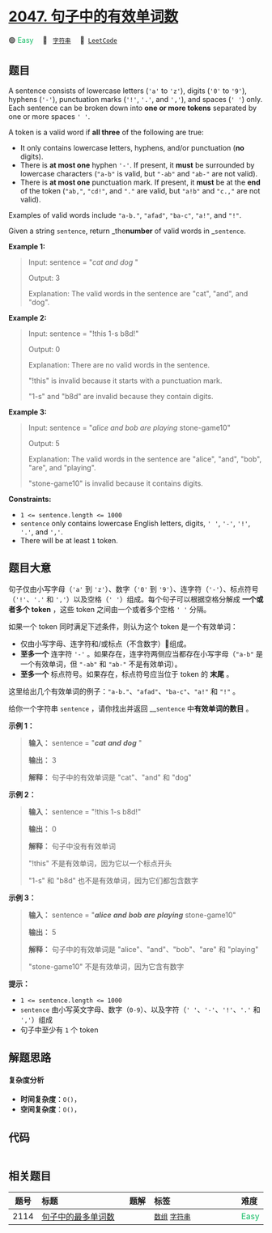 # [2047. 句子中的有效单词数](https://leetcode.com/problems/number-of-valid-words-in-a-sentence)

🟢 <font color=#15bd66>Easy</font>&emsp; 🔖&ensp; [`字符串`](/leetcode/outline/tag/string.md)&emsp; 🔗&ensp;[`LeetCode`](https://leetcode.com/problems/number-of-valid-words-in-a-sentence)

## 题目

A sentence consists of lowercase letters (`'a'` to `'z'`), digits (`'0'` to
`'9'`), hyphens (`'-'`), punctuation marks (`'!'`, `'.'`, and `','`), and
spaces (`' '`) only. Each sentence can be broken down into **one or more
tokens** separated by one or more spaces `' '`.

A token is a valid word if **all three** of the following are true:

  * It only contains lowercase letters, hyphens, and/or punctuation (**no** digits).
  * There is **at most one** hyphen `'-'`. If present, it **must** be surrounded by lowercase characters (`"a-b"` is valid, but `"-ab"` and `"ab-"` are not valid).
  * There is **at most one** punctuation mark. If present, it **must** be at the **end** of the token (`"ab,"`, `"cd!"`, and `"."` are valid, but `"a!b"` and `"c.,"` are not valid).

Examples of valid words include `"a-b."`, `"afad"`, `"ba-c"`, `"a!"`, and
`"!"`.

Given a string `sentence`, return _the**number** of valid words in
_`sentence`.



**Example 1:**

> Input: sentence = "_cat_ _and_  _dog_ "
> 
> Output: 3
> 
> Explanation: The valid words in the sentence are "cat", "and", and "dog".

**Example 2:**

> Input: sentence = "!this  1-s b8d!"
> 
> Output: 0
> 
> Explanation: There are no valid words in the sentence.
> 
> "!this" is invalid because it starts with a punctuation mark.
> 
> "1-s" and "b8d" are invalid because they contain digits.

**Example 3:**

> Input: sentence = "_alice_ _and_  _bob_ _are_ _playing_ stone-game10"
> 
> Output: 5
> 
> Explanation: The valid words in the sentence are "alice", "and", "bob", "are", and "playing".
> 
> "stone-game10" is invalid because it contains digits.

**Constraints:**

  * `1 <= sentence.length <= 1000`
  * `sentence` only contains lowercase English letters, digits, `' '`, `'-'`, `'!'`, `'.'`, and `','`.
  * There will be at least `1` token.


## 题目大意

句子仅由小写字母（`'a'` 到 `'z'`）、数字（`'0'` 到 `'9'`）、连字符（`'-'`）、标点符号（`'!'`、`'.'` 和
`','`）以及空格（`' '`）组成。每个句子可以根据空格分解成 **一个或者多个 token** ，这些 token 之间由一个或者多个空格 `' '`
分隔。

如果一个 token 同时满足下述条件，则认为这个 token 是一个有效单词：

  * 仅由小写字母、连字符和/或标点（不含数字）组成。
  * **至多一个** 连字符 `'-'` 。如果存在，连字符两侧应当都存在小写字母（`"a-b"` 是一个有效单词，但 `"-ab"` 和 `"ab-"` 不是有效单词）。
  * **至多一个** 标点符号。如果存在，标点符号应当位于 token 的 **末尾** 。

这里给出几个有效单词的例子：`"a-b."`、`"afad"`、`"ba-c"`、`"a!"` 和 `"!"` 。

给你一个字符串 `sentence` ，请你找出并返回 __`sentence` 中**有效单词的数目** 。



**示例 1：**

> 
> 
> 
> 
> 
> **输入：** sentence = "_**cat**_ _**and**_  _**dog**_ "
> 
> **输出：** 3
> 
> **解释：** 句子中的有效单词是 "cat"、"and" 和 "dog"
> 
> 

**示例 2：**

> 
> 
> 
> 
> 
> **输入：** sentence = "!this  1-s b8d!"
> 
> **输出：** 0
> 
> **解释：** 句子中没有有效单词
> 
> "!this" 不是有效单词，因为它以一个标点开头
> 
> "1-s" 和 "b8d" 也不是有效单词，因为它们都包含数字
> 
> 

**示例 3：**

> 
> 
> 
> 
> 
> **输入：** sentence = "_**alice**_ _**and**_  _**bob**_ _**are**_ _**playing**_ stone-game10"
> 
> **输出：** 5
> 
> **解释：** 句子中的有效单词是 "alice"、"and"、"bob"、"are" 和 "playing"
> 
> "stone-game10" 不是有效单词，因为它含有数字
> 
> 



**提示：**

  * `1 <= sentence.length <= 1000`
  * `sentence` 由小写英文字母、数字（`0-9`）、以及字符（`' '`、`'-'`、`'!'`、`'.'` 和 `','`）组成
  * 句子中至少有 `1` 个 token


## 解题思路

#### 复杂度分析

- **时间复杂度**：`O()`，
- **空间复杂度**：`O()`，

## 代码

```javascript

```

## 相关题目

<!-- prettier-ignore -->
| 题号 | 标题 | 题解 | 标签 | 难度 |
| :------: | :------ | :------: | :------ | :------ |
| 2114 | [句子中的最多单词数](https://leetcode.com/problems/maximum-number-of-words-found-in-sentences) |  |  [`数组`](/leetcode/outline/tag/array.md) [`字符串`](/leetcode/outline/tag/string.md) | <font color=#15bd66>Easy</font> |

<style>
.blue {
    background-color: #096dd9;
    padding: 0.25rem 0.5rem;
    margin: 0;
    font-size: 0.85em;
    border-radius: 3px;
    color: white;
    font-weight: 500;
}
table th:first-of-type { width: 10%; }
table th:nth-of-type(2) { width: 35%; }
table th:nth-of-type(3) { width: 10%; }
table th:nth-of-type(4) { width: 35%; }
table th:nth-of-type(5) { width: 10%; }
</style>
